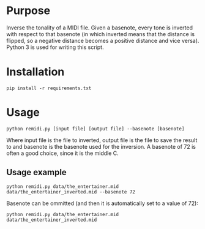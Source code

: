 # Purpose
Inverse the tonality of a MIDI file. Given a basenote, every tone is inverted with respect to that basenote (in which inverted means that the distance is flipped, so a negative distance becomes a positive distance and vice versa). Python 3 is used for writing this script.

# Installation
```
pip install -r requirements.txt
```

# Usage
```
python remidi.py [input file] [output file] --basenote [basenote]
```

Where input file is the file to inverted, output file is the file to save the result to and basenote is the basenote used for the inversion. A basenote of 72 is often a good choice, since it is the middle C.

## Usage example
```
python remidi.py data/the_entertainer.mid data/the_entertainer_inverted.mid --basenote 72
```

Basenote can be ommitted (and then it is automatically set to a value of 72):

```
python remidi.py data/the_entertainer.mid data/the_entertainer_inverted.mid
```